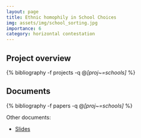 ```yaml
---
layout: page
title: Ethnic homophily in School Choices
img: assets/img/school_sorting.jpg
importance: 6
category: horizontal contestation
---
```


## Project overview

<div class="publications">

  {% bibliography -f projects -q @*[proj~=schools]* %}

</div>

## Documents

<div class="publications">

  {% bibliography -f papers -q @*[proj~=schools]* %}

</div>


Other documents: 
* [Slides](https://macartan.github.io/slides/2025_sorting.html#/title-slide) 
